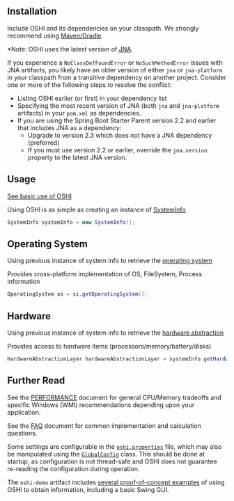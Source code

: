 Installation
-------------------

Include OSHI and its dependencies on your classpath. We strongly recommend using [Maven/Gradle](https://search.maven.org/artifact/com.github.oshi/oshi-core/6.0.0/jar)

*Note: OSHI uses the latest version of [JNA](https://github.com/java-native-access/jna).

If you experience a `NoClassDefFoundError` or `NoSuchMethodError` issues with JNA artifacts, you likely have
an older version of either `jna` or `jna-platform` in your classpath from a transitive dependency on another project.
Consider one or more of the following steps to resolve the conflict:
- Listing OSHI earlier (or first) in your dependency list
- Specifying the most recent version of JNA (both `jna` and `jna-platform` artifacts) in your `pom.xml` as dependencies.
- If you are using the Spring Boot Starter Parent version 2.2 and earlier that includes JNA as a dependency:
    - Upgrade to version 2.3 which does not have a JNA dependency (preferred)
    - If you must use version 2.2 or earlier, override the `jna.version` property to the latest JNA version.


Usage
-------------------

[See basic use of OSHI](https://github.com/oshi/oshi/blob/master/oshi-core/src/test/java/oshi/SystemInfoTest.java)

Using OSHI is as simple as creating an instance of [SystemInfo](https://oshi.github.io/oshi/oshi-core/apidocs/oshi/SystemInfo.html)

```java
SystemInfo systemInfo = new SystemInfo();
```

Operating System
-------------------

Using previous instance of system info to retrieve the [operating system](https://oshi.github.io/oshi/oshi-core/apidocs/oshi/software/os/OperatingSystem.html)

Provides cross-platform implementation of OS, FileSystem, Process information
```java
OperatingSystem os = si.getOperatingSystem();
```

Hardware
-------------------

Using previous instance of system info to retrieve the [hardware abstraction](https://oshi.github.io/oshi/oshi-core/apidocs/oshi/hardware/HardwareAbstractionLayer.html)

Provides access to hardware items (processors/memory/battery/disks)
```java
HardwareAbstractionLayer hardwareAbstractionLayer = systemInfo.getHardware();
```

Further Read
-------------------

See the [PERFORMANCE](PERFORMANCE.md) document for general CPU/Memory tradeoffs and specific Windows (WMI) recommendations depending upon your application.

See the [FAQ](FAQ.md) document for common implementation and calculation questions.

Some settings are configurable in the [`oshi.properties`](https://github.com/oshi/oshi/blob/master/oshi-core/src/main/resources/oshi.properties) file, which may also be manipulated using the [`GlobalConfig`](https://oshi.github.io/oshi/apidocs/oshi/util/GlobalConfig.html) class. This should be done at startup, as configuration is not thread-safe and OSHI does not guarantee re-reading the configuration during operation.

The `oshi-demo` artifact includes [several proof-of-concept examples](https://github.com/oshi/oshi/blob/master/oshi-demo/src/main/java/oshi/demo/) of using OSHI to obtain information, including a basic Swing GUI.
